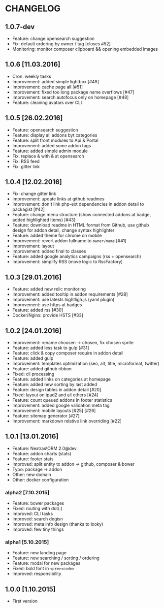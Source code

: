 # CHANGELOG

## 1.0.7-dev

- Feature: change opensearch suggestion
- Fix: default ordering by owner / tag [closes #52]
- Monitoring: monitor composer clipboard && opening embedded images

## 1.0.6 [11.03.2016]

- Cron: weekly tasks
- Improvement: added simple lightbox [#49]
- Improvement: cache page all [#51]
- Improvement: fixed too long package name overflows [#47]
- Improvement: search autofocus only on homepage [#48]
- Feature: cleaning avatars over CLI

## 1.0.5 [26.02.2016]

- Feature: opensearch suggestion
- Feature: display all addons byt categories
- Feature: split front modules to Api & Portal
- Improvement: added some addon tags
- Feature: added simple admin module
- Fix: replace & with &amp; at opensearch
- Fix: RSS feed 
- Fix: gitter link

## 1.0.4 [12.02.2016]

- Fix: change gitter link
- Improvement: update links at github readmes
- Improvement: don't link php-ext dependencies in addon detail to packagist [#42]
- Feature: change menu structure (show connected addons at badge, added highlighted items) [#43]
- Feature: download readme in HTML format from Github, use github design for addon detail, change syntax highlighter
- Feature: added theme for chrome on mobile
- Improvement: revert addon fullname to `owner/name` [#41]
- Improvement: layout
- Improvement: added final to classes
- Feature: added google analytics campaigns (rss + opensearch)
- Improvement: simplify RSS (move logic to RssFactory)

## 1.0.3 [29.01.2016]

- Feature: added new relic monitoring
- Improvement: added tooltip in addon requirements [#28]
- Improvement: use latests hightligh.js (yaml plugin)
- Improvement: use https at badges
- Feature: added rss [#30]
- Docker/Nginx: provide HSTS [#33]

## 1.0.2 [24.01.2016]

- Improvement: rename choosen -> chosen, fix chosen sprite
- Feature: added less task to gulp [#31]
- Feature: click & copy composer require in addon detail
- Feature: added gulp
- Improvement: templates optimization (seo, alt, title, microformat, twitter)
- Feature: added github ribbon
- Fixed: cli processing
- Feature: added links on categories at homepage
- Feature: added new sorting by last added
- Feature: design tables in addon detail [#20]
- Fixed: layout on ipad2 and all others [#24]
- Feature: count queued addons in footer statistics
- Improvement: added google validation meta tag
- Improvement: mobile layouts [#25] [#26]
- Feature: sitemap generator [#27]
- Improvement: markdown relative link overriding [#22]

## 1.0.1 [13.01.2016]

- Feature: Nextras\ORM 2.0@dev
- Feature: addon charts (stats)
- Feature: footer stats
- Improved: split entity to addon => github, composer & bower
- Typo: package -> addon
- Other: new domain
- Other: docker configuration

### alpha2 [7.10.2015]
- Feature: bower packages
- Fixed: routing with dot(.)
- Improved: CLI tasks
- Improved: search degisn
- Improved: meta info design (thanks to looky)
- Improved: few tiny things

### alpha1 [5.10.2015]
- Feature: new landing page
- Feature: new searching / sorting / ordering
- Feature: modal for new packages
- Fixed: bold font in `<pre><code>`
- Improved: responsibility

## 1.0.0 [1.10.2015]
- First version
